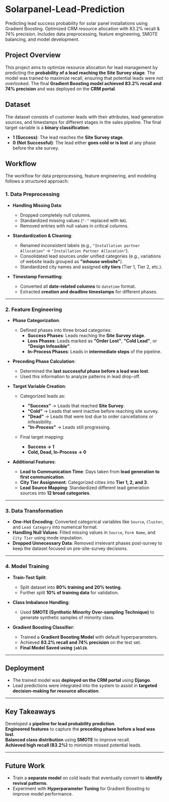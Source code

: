 # Solarpanel-Lead-Prediction
Predicting lead success probability for solar panel installations using Gradient Boosting. Optimized CRM resource allocation with 83.2% recall &amp; 74% precision. Includes data preprocessing, feature engineering, SMOTE balancing, and model development.

## **Project Overview**
This project aims to optimize resource allocation for lead management by predicting the **probability of a lead reaching the Site Survey stage**. The model was trained to maximize recall, ensuring that potential leads were not overlooked. The final **Gradient Boosting model achieved 83.2% recall and 74% precision** and was deployed on the **CRM portal**.

## **Dataset**


The dataset consists of customer leads with their attributes, lead generation sources, and timestamps for different stages in the sales pipeline. The final target variable is a **binary classification**:
- **1 (Success)**: The lead reaches the **Site Survey stage**.
- **0 (Not Successful)**: The lead either **goes cold or is lost** at any phase before the site survey.

## **Workflow**
The workflow for data preprocessing, feature engineering, and modeling follows a structured approach:

### **1. Data Preprocessing**
- **Handling Missing Data**:
  - Dropped completely null columns.
  - Standardized missing values (`"-"` replaced with `NA`).
  - Removed entries with null values in critical columns.

- **Standardization & Cleaning**:
  - Renamed inconsistent labels (e.g., `"Installation partner Allocation"` → `"Installation Partner Allocation"`).
  - Consolidated lead sources under unified categories (e.g., variations of website leads grouped as **"inhouse website"**).
  - Standardized city names and assigned **city tiers** (Tier 1, Tier 2, etc.).

- **Timestamp Formatting**:
  - Converted all **date-related columns** to `datetime` format.
  - Extracted **creation and deadline timestamps** for different phases.

---

### **2. Feature Engineering**
- **Phase Categorization**:
  - Defined phases into three broad categories:
    - **Success Phases**: Leads reaching the **Site Survey stage**.
    - **Loss Phases**: Leads marked as **"Order Lost"**, **"Cold Lead"**, or **"Design Infeasible"**.
    - **In-Process Phases**: Leads in **intermediate steps** of the pipeline.

- **Preceding Phase Calculation**:
  - Determined the **last successful phase before a lead was lost**.
  - Used this information to analyze patterns in lead drop-off.

- **Target Variable Creation**:
  - Categorized leads as:
    - **"Success"** → Leads that reached **Site Survey**.
    - **"Cold"** → Leads that went inactive before reaching site survey.
    - **"Dead"** → Leads that were lost due to order cancellations or infeasibility.
    - **"In-Process"** → Leads still progressing.

  - Final target mapping:
    - **Success → 1**
    - **Cold, Dead, In-Process → 0**

- **Additional Features**:
  - **Lead to Communication Time**: Days taken from **lead generation to first communication**.
  - **City Tier Assignment**: Categorized cities into **Tier 1, 2, and 3**.
  - **Lead Source Mapping**: Standardized different lead generation sources into **12 broad categories**.

---

### **3. Data Transformation**
- **One-Hot Encoding**: Converted categorical variables like `Source`, `Cluster`, and `Lead Category` into numerical format.
- **Handling Null Values**: Filled missing values in `Source`, `Form Name`, and `City Tier` using mode imputation.
- **Dropped Unnecessary Data**: Removed irrelevant phases post-survey to keep the dataset focused on pre-site-survey decisions.

---

### **4. Model Training**
- **Train-Test Split**:
  - Split dataset into **80% training and 20% testing**.
  - Further split **10% of training data** for validation.

- **Class Imbalance Handling**:
  - Used **SMOTE (Synthetic Minority Over-sampling Technique)** to generate synthetic samples of minority class.

- **Gradient Boosting Classifier**:
  - Trained a **Gradient Boosting Model** with default hyperparameters.
  - Achieved **83.2% recall and 74% precision** on the test set.
  - **Final Model Saved using `joblib`**.

---

## **Deployment**
- The trained model was **deployed on the CRM portal** using **Django**.
- Lead predictions were integrated into the system to assist in **targeted decision-making for resource allocation**.

---

## **Key Takeaways**
Developed a **pipeline for lead probability prediction**.  
**Engineered features** to capture the **preceding phase before a lead was lost**.  
**Balanced class distribution** using **SMOTE** to improve recall.  
**Achieved high recall (83.2%)** to minimize missed potential leads.  
 

---

## **Future Work**
- Train a **separate model** on cold leads that eventually convert to **identify revival patterns**.
- Experiment with **Hyperparameter Tuning** for Gradient Boosting to improve model performance.



